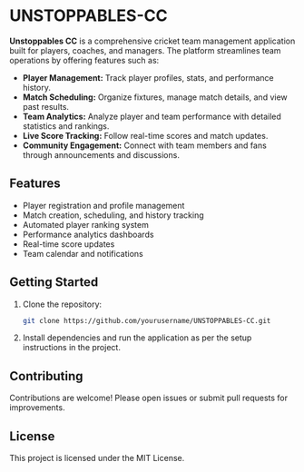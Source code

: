 # UNSTOPPABLES-CC

**Unstoppables CC** is a comprehensive cricket team management application built for players, coaches, and managers. The platform streamlines team operations by offering features such as:

- **Player Management:** Track player profiles, stats, and performance history.
- **Match Scheduling:** Organize fixtures, manage match details, and view past results.
- **Team Analytics:** Analyze player and team performance with detailed statistics and rankings.
- **Live Score Tracking:** Follow real-time scores and match updates.
- **Community Engagement:** Connect with team members and fans through announcements and discussions.

## Features

- Player registration and profile management
- Match creation, scheduling, and history tracking
- Automated player ranking system
- Performance analytics dashboards
- Real-time score updates
- Team calendar and notifications

## Getting Started

1. Clone the repository:
    ```bash
    git clone https://github.com/yourusername/UNSTOPPABLES-CC.git
    ```
2. Install dependencies and run the application as per the setup instructions in the project.

## Contributing

Contributions are welcome! Please open issues or submit pull requests for improvements.

## License

This project is licensed under the MIT License.


